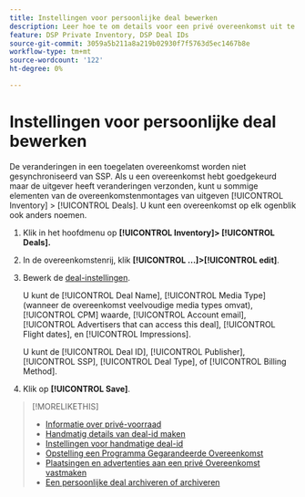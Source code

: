 ```yaml
---
title: Instellingen voor persoonlijke deal bewerken
description: Leer hoe te om details voor een privé overeenkomst uit te geven.
feature: DSP Private Inventory, DSP Deal IDs
source-git-commit: 3059a5b211a8a219b02930f7f5763d5ec1467b8e
workflow-type: tm+mt
source-wordcount: '122'
ht-degree: 0%

---
```


# Instellingen voor persoonlijke deal bewerken

De veranderingen in een toegelaten overeenkomst worden niet gesynchroniseerd van SSP. Als u een overeenkomst hebt goedgekeurd maar de uitgever heeft veranderingen verzonden, kunt u sommige elementen van de overeenkomstenmontages van uitgeven [!UICONTROL Inventory] > [!UICONTROL Deals]. U kunt een overeenkomst op elk ogenblik ook anders noemen.

1. Klik in het hoofdmenu op **[!UICONTROL Inventory]> [!UICONTROL Deals].**

1. In de overeenkomstenrij, klik  **[!UICONTROL ...]>[!UICONTROL edit]**.

1. Bewerk de [deal-instellingen](deal-id-settings.md).

   U kunt de [!UICONTROL Deal Name], [!UICONTROL Media Type] (wanneer de overeenkomst veelvoudige media types omvat), [!UICONTROL CPM] waarde, [!UICONTROL Account email], [!UICONTROL Advertisers that can access this deal], [!UICONTROL Flight dates], en [!UICONTROL Impressions].

   U kunt de [!UICONTROL Deal ID], [!UICONTROL Publisher], [!UICONTROL SSP], [!UICONTROL Deal Type], of [!UICONTROL Billing Method].

1. Klik op **[!UICONTROL Save]**.

>[!MORELIKETHIS]
>
>* [Informatie over privé-voorraad](private-inventory-about.md)
>* [Handmatig details van deal-id maken](deal-id-create.md)
>* [Instellingen voor handmatige deal-id](deal-id-settings.md)
>* [Opstelling een Programma Gegarandeerde Overeenkomst](programmatic-guaranteed-set-up.md)
>* [Plaatsingen en advertenties aan een privé Overeenkomst vastmaken](/help/dsp/inventory/deal-id-attach-placements.md)
>* [Een persoonlijke deal archiveren of archiveren](/help/dsp/inventory/private-deal-archive-unarchive.md)

